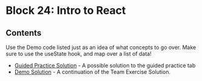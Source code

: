 # Block 24: Intro to React

## Contents

Use the Demo code listed just as an idea of what concepts to go over. Make sure to use the useState hook, and map over a list of data!

- [Guided Practice Solution](./guided_practice/) - A possible solution to the guided practice tab
- [Demo Solution](./demo/) - A continuation of the Team Exercise Solution.
